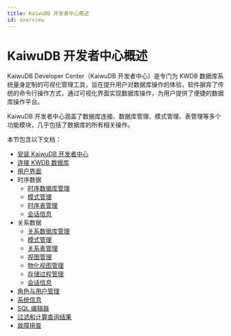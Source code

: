 ```yaml
---
title: KaiwuDB 开发者中心概述
id: overview
---
```


# KaiwuDB 开发者中心概述

KaiwuDB Developer Center（KaiwuDB 开发者中心）是专门为 KWDB 数据库系统量身定制的可视化管理工具，旨在提升用户对数据库操作的体验，软件摒弃了传统的命令行操作方式，通过可视化界面实现数据库操作，为用户提供了便捷的数据库操作平台。

KaiwuDB 开发者中心涵盖了数据库连接、数据库管理、模式管理、表管理等多个功能模块，几乎包括了数据库的所有相关操作。

本节包含以下文档：

- [安装 KaiwuDB 开发者中心](./kdc-install.md)
- [连接 KWDB 数据库](./kdc-db-connect.md)
- [用户界面](./kdc-user-interface.md)
- 时序数据
  - [时序数据库管理](./ts-db/ts-db-mgmt.md)
  - [模式管理](./ts-db/ts-schema-mgmt.md)
  - [时序表管理](./ts-db/ts-table-mgmt.md)
  - [会话信息](./ts-db/ts-session-mgmt.md)
- 关系数据
  - [关系数据库管理](./relational-db/relational-db-mgmt.md)
  - [模式管理](./relational-db/relational-schema-mgmt.md)
  - [关系表管理](./relational-db/relational-table-mgmt.md)
  - [视图管理](./relational-db/relational-view-mgmt.md)
  - [物化视图管理](./relational-db/relational-materialized-view-mgmt.md)
  - [存储过程管理](./relational-db/relational-stored-procedure.md)
  - [会话信息](./relational-db/relational-session-mgmt.md)
- [角色与用户管理](./role-and-user-mgmt.md)
- [系统信息](./system-info.md)
- [SQL 编辑器](./sql-editor.md)
- [过滤和计算查询结果](./filter-cal-results.md)
- [故障排查](./debug.md)